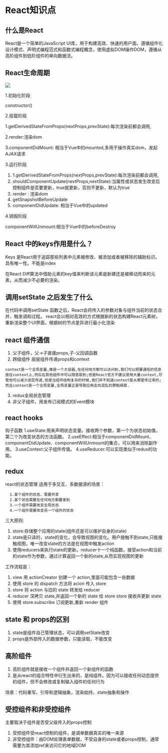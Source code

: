 # React知识点

## 什么是React

React是一个简单的JavaScript UI库，用于构建高效、快速的用户面。遵循组件化设计模式、声明式编程范式和函数式编程概念，使用虚拟DOM操作DOM，遵循从高阶组件到低阶组件的单向数据流。

## React生命周期

![](https://gitee.com/gitee_fanjunyang/JueJin/raw/master/images/React%E7%94%9F%E5%91%BD%E5%91%A8%E6%9C%9F_4.png)

1.初始化阶段

constructor()

2.挂载阶段

1.getDerivedStateFromProps(nextProps,prevState):每次渲染前都会调用,

2.render:渲染dom

3.componentDidMount: 相当于Vue中的mounted,多用于操作真实dom，发起AJAX请求

3.运行阶段

1. 1.getDerivedStateFromProps(nextProps,prevState):每次渲染前都会调用,
2. shouldComponentUpdate(nextProps,nextState):当属性或状态发生改变后控制组件是否要更新，true就更新，否则不更新，默认为true
3. render : 渲染dom
4. getSnapshotBeforeUpdate
5. componentDidUpdate: 相当于Vue中的updated

4.销毁阶段

componentWillUnmount:相当于Vue中的beforeDestroy



## React 中的keys作用是什么？

Keys 是React用于追踪那些列表中元素被修改、被添加或者被移除的辅助标识。具有唯一性。不能是index

在React Diff算法中借助元素的key值来判断该元素是新建还是被移动而来的元素，从而减少不必要的渲染。

## 调用setState 之后发生了什么

在代码中调用setState 函数之后，React会将传入的参数对象与组件当前的状态合并，触发调和过程。 react会以相对高效的方式根据新的状态构建React元素树，重新渲染整个UI界面，根据树的节点差异进行最小化渲染

## react 组件通信
1. 父子组件，父->子直接props,子-父回调函数
2. 跨级组件 层层组件传递props和context
```text
context是一个全局变量,像是一个大容器,在任何地方都可以访问到,我们可以把要通信的信息放在context上,然后在其他组件中可以随意取到;但是React官方不建议使用大量context,尽管他可以减少逐层传递,但是当组件结构复杂的时候,我们并不知道context是从哪里传过来的;而且context是一个全局变量,全局变量正是导致应用走向混乱的罪魁祸首.
```
3. redux全局状态管理
4. 非父子组件，用发布订阅模式的Event模块

## react hooks
钩子函数
1.useState:用来声明状态变量。接收两个参数，第一个为状态初始值，第二个为改变状态的方法函数。
2.useEffect:相当于componentDidMount、componentDidUpdate、componentWillUnmount的集合，可以用来消除副作用。
3.useContext:父子组件传值。
4.useReducer:可以实现类似于redux的功能。

## redux
react的状态管理
适用于多交互、多数据源的场景：
```text
  1.某个组件的状态，需要共享
  2.某个状态需要在任何地方都要拿到
  3.一个组件需要改变全局状态
  4.一个组件需要改变另一个组件的状态
```
三大原则:
  1. store:存储整个应用的state(组件还是可以维护自身的state)
  2. state是只读的，state的变化，会导致视图的变化。用户接触不到state,只能接触视图，唯一改变state的方法是在视图中触发action
  3. 使用reducers来执行state的更新。reducer十一个纯函数，接受action和当前的state作为参数，通过计算返回一个新的state,从而实现视图的更新

  工作流程是：

1. view 用 actionCreator 创建一个 action,里面可能包含一些数据
2. 使用 store 的 dispatch 方法将 acion 传入 store
3. store 将 action 与旧的 state 转发给 reducer
4. reducer 深拷贝 state,并返回一个新的 state 给 store
store 接收并更新 state
5. 使用 store.subscribe 订阅更新,重新 render 组件

## state 和 props的区别
1. state是组件自己管理状态，可以调用setState改变
2. props是外部传入的数据参数，只能读取，不能改变

## 高阶组件
1. 高阶组件就是接收一个组件并返回一个新组件的函数
2. 是从react的组合特性中衍生出来的，是纯组件。因为可以接收任何动态提供的组件，但不会修改或复制输入组件的任何行为

场景：代码重写、引导和逻辑抽象，渲染劫持，state抽象和操作

## 受控组件和非受控组件
主要取决于组件是否受父级传入的props控制
1. 受控组件受react控制的组件，是调单数据真实的唯一来源
2. 非受控组件：由DOM处理表单数据，不受自身的state或者props控制，通常需要为其添加ref来访问它的地域DOM 

